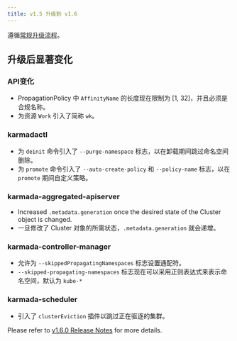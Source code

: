 ```yaml
---
title: v1.5 升级到 v1.6
---
```


遵循[常规升级流程](./README.md)。

## 升级后显著变化

### API变化

* PropagationPolicy 中  `AffinityName` 的长度现在限制为 [1, 32]，并且必须是合规名称。
* 为资源 `Work` 引入了简称 `wk`。

### karmadactl

* 为 `deinit` 命令引入了 `--purge-namespace` 标志，以在卸载期间跳过命名空间删除。
* 为 `promote` 命令引入了 `--auto-create-policy` 和 `--policy-name` 标志，以在 `promote` 期间自定义策略。

### karmada-aggregated-apiserver

* Increased `.metadata.generation` once the desired state of the Cluster object is changed.
* 一旦修改了 Cluster 对象的所需状态，`.metadata.generation` 就会递增。

### karmada-controller-manager

* 允许为 `--skippedPropagatingNamespaces` 标志设置通配符。
* `--skipped-propagating-namespaces` 标志现在可以采用正则表达式来表示命名空间，默认为 `kube-*`

### karmada-scheduler

* 引入了 `clusterEviction` 插件以跳过正在驱逐的集群。

Please refer to [v1.6.0 Release Notes](https://github.com/karmada-io/karmada/releases/tag/v1.6.0) for more details.
